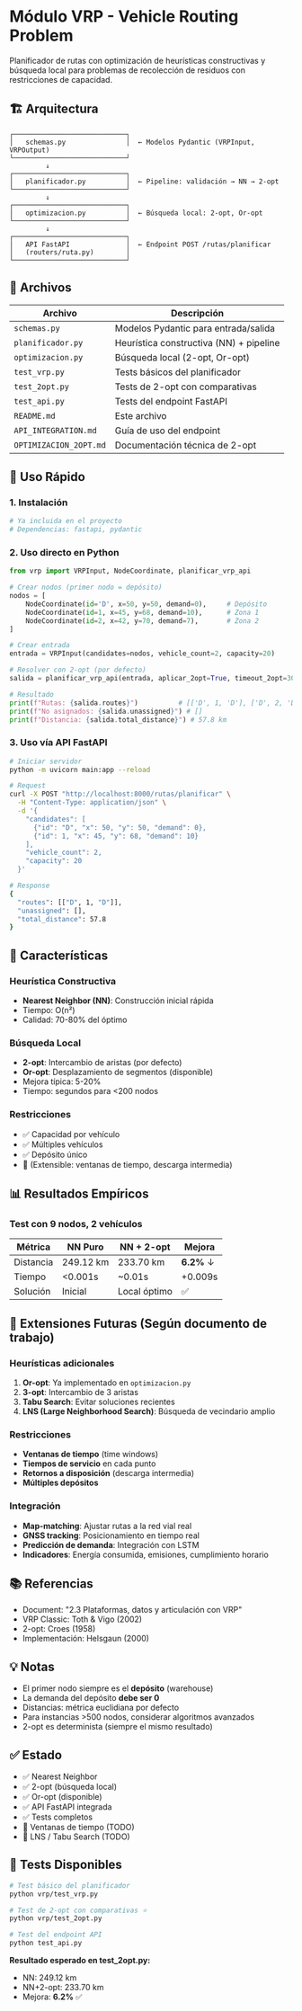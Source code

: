 # Módulo VRP - Vehicle Routing Problem

Planificador de rutas con optimización de heurísticas constructivas y búsqueda local para problemas de recolección de residuos con restricciones de capacidad.

## 🏗️ Arquitectura

```
┌────────────────────────────┐
│   schemas.py               │  ← Modelos Pydantic (VRPInput, VRPOutput)
└────────────────────────────┘
         ↓
┌────────────────────────────┐
│   planificador.py          │  ← Pipeline: validación → NN → 2-opt
└────────────────────────────┘
         ↓
┌────────────────────────────┐
│   optimizacion.py          │  ← Búsqueda local: 2-opt, Or-opt
└────────────────────────────┘
         ↓
┌────────────────────────────┐
│   API FastAPI              │  ← Endpoint POST /rutas/planificar
│   (routers/ruta.py)        │
└────────────────────────────┘
```

## 📁 Archivos

| Archivo | Descripción |
|---------|-------------|
| `schemas.py` | Modelos Pydantic para entrada/salida |
| `planificador.py` | Heurística constructiva (NN) + pipeline |
| `optimizacion.py` | Búsqueda local (2-opt, Or-opt) |
| `test_vrp.py` | Tests básicos del planificador |
| `test_2opt.py` | Tests de 2-opt con comparativas |
| `test_api.py` | Tests del endpoint FastAPI |
| `README.md` | Este archivo |
| `API_INTEGRATION.md` | Guía de uso del endpoint |
| `OPTIMIZACION_2OPT.md` | Documentación técnica de 2-opt |

## 🚀 Uso Rápido

### 1. Instalación

```bash
# Ya incluida en el proyecto
# Dependencias: fastapi, pydantic
```

### 2. Uso directo en Python

```python
from vrp import VRPInput, NodeCoordinate, planificar_vrp_api

# Crear nodos (primer nodo = depósito)
nodos = [
    NodeCoordinate(id='D', x=50, y=50, demand=0),     # Depósito
    NodeCoordinate(id=1, x=45, y=68, demand=10),      # Zona 1
    NodeCoordinate(id=2, x=42, y=70, demand=7),       # Zona 2
]

# Crear entrada
entrada = VRPInput(candidates=nodos, vehicle_count=2, capacity=20)

# Resolver con 2-opt (por defecto)
salida = planificar_vrp_api(entrada, aplicar_2opt=True, timeout_2opt=30.0)

# Resultado
print(f"Rutas: {salida.routes}")          # [['D', 1, 'D'], ['D', 2, 'D']]
print(f"No asignados: {salida.unassigned}") # []
print(f"Distancia: {salida.total_distance}") # 57.8 km
```

### 3. Uso vía API FastAPI

```bash
# Iniciar servidor
python -m uvicorn main:app --reload

# Request
curl -X POST "http://localhost:8000/rutas/planificar" \
  -H "Content-Type: application/json" \
  -d '{
    "candidates": [
      {"id": "D", "x": 50, "y": 50, "demand": 0},
      {"id": 1, "x": 45, "y": 68, "demand": 10}
    ],
    "vehicle_count": 2,
    "capacity": 20
  }'

# Response
{
  "routes": [["D", 1, "D"]],
  "unassigned": [],
  "total_distance": 57.8
}
```

## 🎯 Características

### Heurística Constructiva
- **Nearest Neighbor (NN)**: Construcción inicial rápida
- Tiempo: O(n²)
- Calidad: 70-80% del óptimo

### Búsqueda Local
- **2-opt**: Intercambio de aristas (por defecto)
- **Or-opt**: Desplazamiento de segmentos (disponible)
- Mejora típica: 5-20%
- Tiempo: segundos para <200 nodos

### Restricciones
- ✅ Capacidad por vehículo
- ✅ Múltiples vehículos
- ✅ Depósito único
- 🔄 (Extensible: ventanas de tiempo, descarga intermedia)

## 📊 Resultados Empíricos

### Test con 9 nodos, 2 vehículos

| Métrica | NN Puro | NN + 2-opt | Mejora |
|---------|---------|-----------|--------|
| Distancia | 249.12 km | 233.70 km | **6.2%** ↓ |
| Tiempo | <0.001s | ~0.01s | +0.009s |
| Solución | Inicial | Local óptimo | ✅ |

## 🔄 Extensiones Futuras (Según documento de trabajo)

### Heurísticas adicionales
1. **Or-opt**: Ya implementado en `optimizacion.py`
2. **3-opt**: Intercambio de 3 aristas
3. **Tabu Search**: Evitar soluciones recientes
4. **LNS (Large Neighborhood Search)**: Búsqueda de vecindario amplio

### Restricciones
- **Ventanas de tiempo** (time windows)
- **Tiempos de servicio** en cada punto
- **Retornos a disposición** (descarga intermedia)
- **Múltiples depósitos**

### Integración
- **Map-matching**: Ajustar rutas a la red vial real
- **GNSS tracking**: Posicionamiento en tiempo real
- **Predicción de demanda**: Integración con LSTM
- **Indicadores**: Energía consumida, emisiones, cumplimiento horario

## 📚 Referencias

- Document: "2.3 Plataformas, datos y articulación con VRP"
- VRP Classic: Toth & Vigo (2002)
- 2-opt: Croes (1958)
- Implementación: Helsgaun (2000)

## 💡 Notas

- El primer nodo siempre es el **depósito** (warehouse)
- La demanda del depósito **debe ser 0**
- Distancias: métrica euclidiana por defecto
- Para instancias >500 nodos, considerar algoritmos avanzados
- 2-opt es determinista (siempre el mismo resultado)

## ✅ Estado

- ✅ Nearest Neighbor
- ✅ 2-opt (búsqueda local)
- ✅ Or-opt (disponible)
- ✅ API FastAPI integrada
- ✅ Tests completos
- 🔄 Ventanas de tiempo (TODO)
- 🔄 LNS / Tabu Search (TODO)

## 🧪 Tests Disponibles

```bash
# Test básico del planificador
python vrp/test_vrp.py

# Test de 2-opt con comparativas ⭐
python vrp/test_2opt.py

# Test del endpoint API
python test_api.py
```

**Resultado esperado en test_2opt.py:**
- NN: 249.12 km
- NN+2-opt: 233.70 km
- Mejora: **6.2%** ✅
